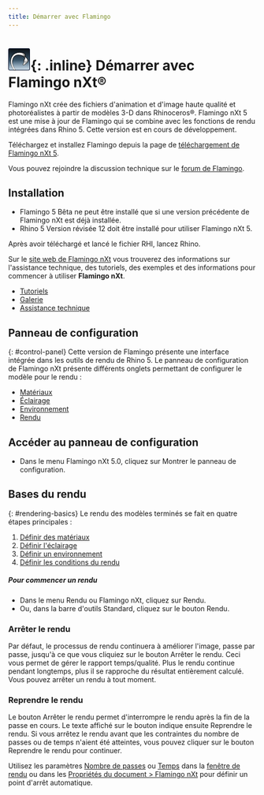 ```yaml
---
title: Démarrer avec Flamingo
---
```

<!-- TODO: This page mentions "Work in Progress" and "Flamingo Beta" and has to be updated once Flamingo has been released -->

# ![images/flamingotab.svg](images/flamingotab.svg){: .inline} Démarrer avec Flamingo nXt®
Flamingo nXt crée des fichiers d'animation et d'image haute qualité et photoréalistes à partir de modèles 3-D dans Rhinoceros®. Flamingo nXt 5 est une mise à jour de Flamingo qui se combine avec les fonctions de rendu intégrées dans Rhino 5. Cette version est en cours de développement.

Téléchargez et installez Flamingo depuis la page de [téléchargement de Flamingo nXt 5](http://www.rhino3d.com/download/flamingo/5/beta).

Vous pouvez rejoindre la discussion technique sur le [forum de Flamingo](http://discourse.mcneel.com/c/rendering/flamingo).

## Installation

* Flamingo 5 Bêta ne peut être installé que si une version précédente de Flamingo nXt est déjà installée.
* Rhino 5 Version révisée 12 doit être installé pour utiliser Flamingo nXt 5.

Après avoir téléchargé et lancé le fichier RHI, lancez Rhino.

Sur le [site web de Flamingo nXt](http://nxt.flamingo3d.com/) vous trouverez des informations sur l'assistance technique, des tutoriels, des exemples et des informations pour commencer à utiliser **Flamingo nXt**.

* [Tutoriels](http://nxt.flamingo3d.com/page/tutorials-and-documentation)
* [Galerie](http://nxt.flamingo3d.com/photo)
* [Assistance technique](http://nxt.flamingo3d.com/forum)

## Panneau de configuration
{: #control-panel}
Cette version de Flamingo présente une interface intégrée dans les outils de rendu de Rhino 5. Le panneau de configuration de Flamingo nXt présente différents onglets permettant de configurer le modèle pour le rendu :

* [Matériaux](materials-tab.html)
* [Éclairage](lighting-tab.html)
* [Environnement](environment-tab.html)
* [Rendu](render-tab.html)

## Accéder au panneau de configuration
* Dans le menu Flamingo nXt 5.0, cliquez sur Montrer le panneau de configuration.

## Bases du rendu
{: #rendering-basics}
Le rendu des modèles terminés se fait en quatre étapes principales :

 1. [Définir des matériaux](material-editor.html)
 1. [Définir l'éclairage](lighting-tab.html)
 1. [Définir un environnement](environment-tab.html)
 1. [Définir les conditions du rendu](render-tab.html)

##### Pour commencer un rendu
* Dans le menu Rendu ou Flamingo nXt, cliquez sur  Rendu.
* Ou, dans la barre d'outils Standard, cliquez sur le bouton Rendu.

### Arrêter le rendu
Par défaut, le processus de rendu continuera à améliorer l'image, passe par passe, jusqu'à ce que vous cliquiez sur le bouton Arrêter le rendu. Ceci vous permet de gérer le rapport temps/qualité. Plus le rendu continue pendant longtemps, plus il se rapproche du résultat entièrement calculé. Vous pouvez arrêter un rendu à tout moment.

###  Reprendre le rendu
Le bouton Arrêter le rendu permet d'interrompre le rendu après la fin de la passe en cours.
Le texte affiché sur le bouton indique ensuite Reprendre le rendu. Si vous arrêtez le rendu avant que les contraintes du nombre de passes ou de temps n'aient été atteintes, vous pouvez cliquer sur le bouton Reprendre le rendu pour continuer.

Utilisez les paramètres [Nombre de passes](render-window.html#number-of-passes) ou [Temps](render-window.html#time) dans la [fenêtre de rendu](render-window.html) ou dans les [Propriétés du document > Flamingo nXt](documentproperties-flamingo.html) pour définir un point d'arrêt automatique.